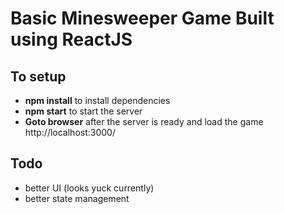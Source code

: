 # Basic Minesweeper Game Built using ReactJS

## To setup
- **npm install** to install dependencies
- **npm start** to start the server
- **Goto browser** after the server is ready and load the game http://localhost:3000/

## Todo
- better UI (looks yuck currently)
- better state management
